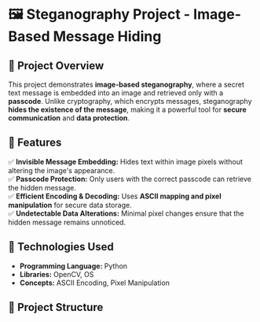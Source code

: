 # 🖼️ Steganography Project - Image-Based Message Hiding  

## 📌 Project Overview  
This project demonstrates **image-based steganography**, where a secret text message is embedded into an image and retrieved only with a **passcode**. Unlike cryptography, which encrypts messages, steganography **hides the existence of the message**, making it a powerful tool for **secure communication** and **data protection**.  

## 🚀 Features  
✅ **Invisible Message Embedding:** Hides text within image pixels without altering the image's appearance.  
✅ **Passcode Protection:** Only users with the correct passcode can retrieve the hidden message.  
✅ **Efficient Encoding & Decoding:** Uses **ASCII mapping and pixel manipulation** for secure data storage.  
✅ **Undetectable Data Alterations:** Minimal pixel changes ensure that the hidden message remains unnoticed.  

## 🔧 Technologies Used  
- **Programming Language:** Python  
- **Libraries:** OpenCV, OS  
- **Concepts:** ASCII Encoding, Pixel Manipulation  

## 📂 Project Structure  
